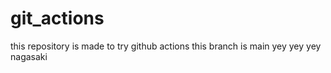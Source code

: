 # git_actions
this repository is made to try github actions
this branch is main
yey yey yey nagasaki
